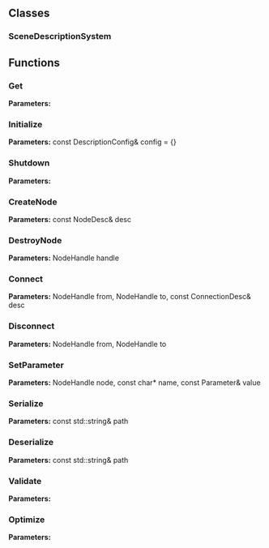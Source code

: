 
## Classes

### SceneDescriptionSystem




## Functions

### Get



**Parameters:** 

### Initialize



**Parameters:** const DescriptionConfig& config = {}

### Shutdown



**Parameters:** 

### CreateNode



**Parameters:** const NodeDesc& desc

### DestroyNode



**Parameters:** NodeHandle handle

### Connect



**Parameters:** NodeHandle from, NodeHandle to, const ConnectionDesc& desc

### Disconnect



**Parameters:** NodeHandle from, NodeHandle to

### SetParameter



**Parameters:** NodeHandle node, const char* name, const Parameter& value

### Serialize



**Parameters:** const std::string& path

### Deserialize



**Parameters:** const std::string& path

### Validate



**Parameters:** 

### Optimize



**Parameters:** 
